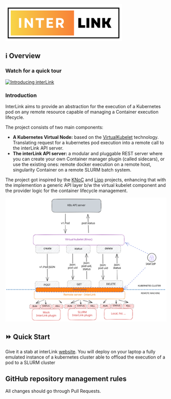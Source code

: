 ![Interlink logo](./docs/imgs/interlink_logo.png)

## :information_source: Overview

### Watch for a quick tour
[![Introducing interLink](./docs/imgs/Phenomenal_20231211_063311_0000.png)](https://youtu.be/-djIQGPvYdI?si=eq_qXylYH_KczFeQ)


### Introduction
InterLink aims to provide an abstraction for the execution of a Kubernetes pod on any remote resource capable of managing a Container execution lifecycle.

The project consists of two main components:

- __A Kubernetes Virtual Node:__ based on the [VirtualKubelet](https://virtual-kubelet.io/) technology. Translating request for a kubernetes pod execution into a remote call to the interLink API server.
- __The interLink API server:__ a modular and pluggable REST server where you can create your own Container manager plugin (called sidecars), or use the existing ones: remote docker execution on a remote host, singularity Container on a remote SLURM batch system.

The project got inspired by the [KNoC](https://github.com/CARV-ICS-FORTH/knoc) and [Liqo](https://github.com/liqotech/liqo/tree/master) projects, enhancing that with the implemention a generic API layer b/w the virtual kubelet component and the provider logic for the container lifecycle management.

![drawing](docs/imgs/InterLink.svg)


## :fast_forward: Quick Start

Give it a stab at interLink [website](https://intertwin-eu.github.io/interLink/). You will deploy on your laptop a fully emulated instance of a kubernetes cluster able to offload the execution of a pod to a SLURM cluster

## GitHub repository management rules

All changes should go through Pull Requests.


